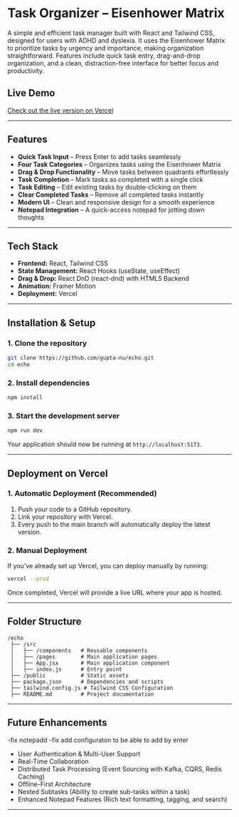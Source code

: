 # Task Organizer – Eisenhower Matrix

A simple and efficient task manager built with React and Tailwind CSS, designed for users with ADHD and dyslexia. It uses the Eisenhower Matrix to prioritize tasks by urgency and importance, making organization straightforward. Features include quick task entry, drag-and-drop organization, and a clean, distraction-free interface for better focus and productivity.

## Live Demo  
[Check out the live version on Vercel](https://focuspocus.vercel.app/)  

---

## Features

- **Quick Task Input** – Press Enter to add tasks seamlessly  
- **Four Task Categories** – Organizes tasks using the Eisenhower Matrix  
- **Drag & Drop Functionality** – Move tasks between quadrants effortlessly  
- **Task Completion** – Mark tasks as completed with a single click  
- **Task Editing** – Edit existing tasks by double-clicking on them  
- **Clear Completed Tasks** – Remove all completed tasks instantly  
- **Modern UI** – Clean and responsive design for a smooth experience  
- **Notepad Integration** – A quick-access notepad for jotting down thoughts  

---

## Tech Stack

- **Frontend:** React, Tailwind CSS  
- **State Management:** React Hooks (useState, useEffect)  
- **Drag & Drop:** React DnD (react-dnd) with HTML5 Backend  
- **Animation:** Framer Motion  
- **Deployment:** Vercel  

---

## Installation & Setup

### 1. Clone the repository
```sh
git clone https://github.com/gupta-nu/echo.git
cd echo
```

### 2. Install dependencies
```sh
npm install
```

### 3. Start the development server
```sh
npm run dev
```
Your application should now be running at `http://localhost:5173`.

---

## Deployment on Vercel

### 1. Automatic Deployment (Recommended)
1. Push your code to a GitHub repository.
2. Link your repository with Vercel.
3. Every push to the main branch will automatically deploy the latest version.

### 2. Manual Deployment
If you've already set up Vercel, you can deploy manually by running:
```sh
vercel --prod
```
Once completed, Vercel will provide a live URL where your app is hosted.

---

## Folder Structure

```
/echo
 ├── /src
 │   ├── /components   # Reusable components
 │   ├── /pages        # Main application pages
 │   ├── App.jsx       # Main application component
 │   ├── index.js      # Entry point
 ├── /public           # Static assets
 ├── package.json      # Dependencies and scripts
 ├── tailwind.config.js # Tailwind CSS Configuration
 ├── README.md         # Project documentation
```

---

## Future Enhancements
-fix notepadd
-fix add configuraton to be able to add by enter 
- User Authentication & Multi-User Support  
- Real-Time Collaboration  
- Distributed Task Processing (Event Sourcing with Kafka, CQRS, Redis Caching)  
- Offline-First Architecture  
- Nested Subtasks (Ability to create sub-tasks within a task)  
- Enhanced Notepad Features (Rich text formatting, tagging, and search)  

---

